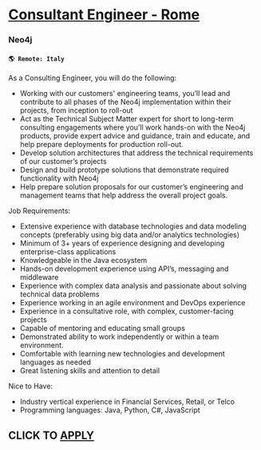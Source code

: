 # [Consultant Engineer - Rome](https://www.remotewlb.com/apply/consultant-engineer-rome)  
### Neo4j  
#### `🌎 Remote: Italy`  

As a Consulting Engineer, you will do the following:

  * Working with our customers' engineering teams, you’ll lead and contribute to all phases of the Neo4j implementation within their projects, from inception to roll-out
  * Act as the Technical Subject Matter expert for short to long-term consulting engagements where you’ll work hands-on with the Neo4j products, provide expert advice and guidance, train and educate, and help prepare deployments for production roll-out.
  * Develop solution architectures that address the technical requirements of our customer’s projects
  * Design and build prototype solutions that demonstrate required functionality with Neo4j
  * Help prepare solution proposals for our customer’s engineering and management teams that help address the overall project goals.

  
  
Job Requirements:

  * Extensive experience with database technologies and data modeling concepts (preferably using big data and/or analytics technologies)
  * Minimum of 3+ years of experience designing and developing enterprise-class applications
  * Knowledgeable in the Java ecosystem
  * Hands-on development experience using API’s, messaging and middleware
  * Experience with complex data analysis and passionate about solving technical data problems
  * Experience working in an agile environment and DevOps experience
  * Experience in a consultative role, with complex, customer-facing projects
  * Capable of mentoring and educating small groups
  * Demonstrated ability to work independently or within a team environment.
  * Comfortable with learning new technologies and development languages as needed
  * Great listening skills and attention to detail

  
  
Nice to Have:

  * Industry vertical experience in Financial Services, Retail, or Telco
  * Programming languages: Java, Python, C#, JavaScript

  
## CLICK TO [APPLY](https://www.remotewlb.com/apply/consultant-engineer-rome)

